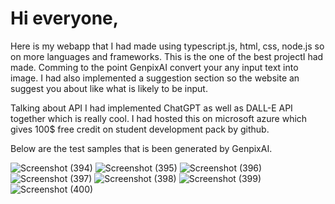 # Hi everyone,
Here is my webapp that I had made using typescript.js, html, css, node.js so on more languages and frameworks.
This  is the one of the best projectI had made.
Comming to the point GenpixAI convert your any input text into image. 
I had also implemented a suggestion section so the website an suggest you about like what is likely to be input. 


Talking about API I had implemented ChatGPT as well as DALL-E API together which is really cool.
I had hosted this on microsoft azure which gives 100$ free credit on student development pack by github.

Below are the test samples that is been generated by GenpixAI.


![Screenshot (394)](https://github.com/siddharthgauts/GenpixAI/assets/95357196/083579cb-69c2-4bff-9177-d0946616cf2e)
![Screenshot (395)](https://github.com/siddharthgauts/GenpixAI/assets/95357196/0972e6a3-a36d-433a-a356-b9ba7fcb5235)
![Screenshot (396)](https://github.com/siddharthgauts/GenpixAI/assets/95357196/90ffbfc2-75ab-4249-8d48-387ec5efa03f)
![Screenshot (397)](https://github.com/siddharthgauts/GenpixAI/assets/95357196/b9a29073-6c2a-4e5b-99ea-505f43ade2bc)
![Screenshot (398)](https://github.com/siddharthgauts/GenpixAI/assets/95357196/1f318e01-f2c8-4380-ab2c-5dd9dc823b93)
![Screenshot (399)](https://github.com/siddharthgauts/GenpixAI/assets/95357196/ba840ee2-7d62-4f57-b0fc-da3d5d37e083)
![Screenshot (400)](https://github.com/siddharthgauts/GenpixAI/assets/95357196/dd312067-05a7-4751-bb3b-53c6fe187c26)

